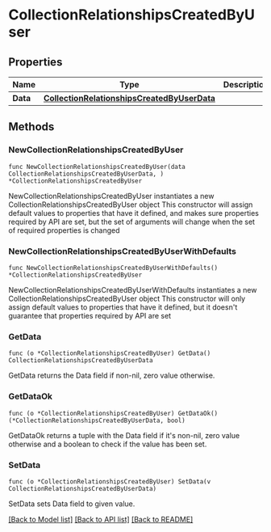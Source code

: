 # CollectionRelationshipsCreatedByUser

## Properties

Name | Type | Description | Notes
------------ | ------------- | ------------- | -------------
**Data** | [**CollectionRelationshipsCreatedByUserData**](CollectionRelationshipsCreatedByUserData.md) |  | 

## Methods

### NewCollectionRelationshipsCreatedByUser

`func NewCollectionRelationshipsCreatedByUser(data CollectionRelationshipsCreatedByUserData, ) *CollectionRelationshipsCreatedByUser`

NewCollectionRelationshipsCreatedByUser instantiates a new CollectionRelationshipsCreatedByUser object
This constructor will assign default values to properties that have it defined,
and makes sure properties required by API are set, but the set of arguments
will change when the set of required properties is changed

### NewCollectionRelationshipsCreatedByUserWithDefaults

`func NewCollectionRelationshipsCreatedByUserWithDefaults() *CollectionRelationshipsCreatedByUser`

NewCollectionRelationshipsCreatedByUserWithDefaults instantiates a new CollectionRelationshipsCreatedByUser object
This constructor will only assign default values to properties that have it defined,
but it doesn't guarantee that properties required by API are set

### GetData

`func (o *CollectionRelationshipsCreatedByUser) GetData() CollectionRelationshipsCreatedByUserData`

GetData returns the Data field if non-nil, zero value otherwise.

### GetDataOk

`func (o *CollectionRelationshipsCreatedByUser) GetDataOk() (*CollectionRelationshipsCreatedByUserData, bool)`

GetDataOk returns a tuple with the Data field if it's non-nil, zero value otherwise
and a boolean to check if the value has been set.

### SetData

`func (o *CollectionRelationshipsCreatedByUser) SetData(v CollectionRelationshipsCreatedByUserData)`

SetData sets Data field to given value.



[[Back to Model list]](../README.md#documentation-for-models) [[Back to API list]](../README.md#documentation-for-api-endpoints) [[Back to README]](../README.md)


